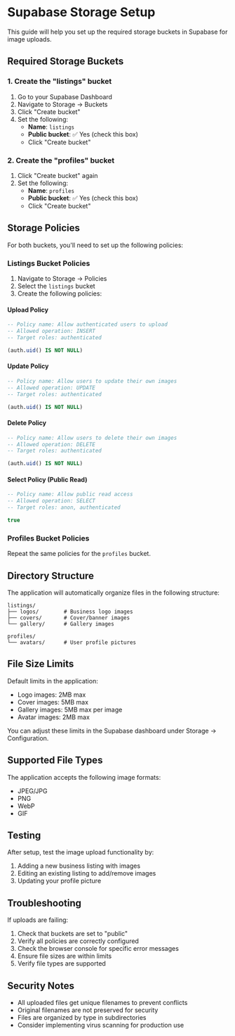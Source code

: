 # Supabase Storage Setup

This guide will help you set up the required storage buckets in Supabase for image uploads.

## Required Storage Buckets

### 1. Create the "listings" bucket

1. Go to your Supabase Dashboard
2. Navigate to Storage → Buckets
3. Click "Create bucket"
4. Set the following:
   - **Name**: `listings`
   - **Public bucket**: ✅ Yes (check this box)
   - Click "Create bucket"

### 2. Create the "profiles" bucket

1. Click "Create bucket" again
2. Set the following:
   - **Name**: `profiles`
   - **Public bucket**: ✅ Yes (check this box)
   - Click "Create bucket"

## Storage Policies

For both buckets, you'll need to set up the following policies:

### Listings Bucket Policies

1. Navigate to Storage → Policies
2. Select the `listings` bucket
3. Create the following policies:

#### Upload Policy
```sql
-- Policy name: Allow authenticated users to upload
-- Allowed operation: INSERT
-- Target roles: authenticated

(auth.uid() IS NOT NULL)
```

#### Update Policy
```sql
-- Policy name: Allow users to update their own images
-- Allowed operation: UPDATE
-- Target roles: authenticated

(auth.uid() IS NOT NULL)
```

#### Delete Policy
```sql
-- Policy name: Allow users to delete their own images
-- Allowed operation: DELETE
-- Target roles: authenticated

(auth.uid() IS NOT NULL)
```

#### Select Policy (Public Read)
```sql
-- Policy name: Allow public read access
-- Allowed operation: SELECT
-- Target roles: anon, authenticated

true
```

### Profiles Bucket Policies

Repeat the same policies for the `profiles` bucket.

## Directory Structure

The application will automatically organize files in the following structure:

```
listings/
├── logos/        # Business logo images
├── covers/       # Cover/banner images
└── gallery/      # Gallery images

profiles/
└── avatars/      # User profile pictures
```

## File Size Limits

Default limits in the application:
- Logo images: 2MB max
- Cover images: 5MB max
- Gallery images: 5MB max per image
- Avatar images: 2MB max

You can adjust these limits in the Supabase dashboard under Storage → Configuration.

## Supported File Types

The application accepts the following image formats:
- JPEG/JPG
- PNG
- WebP
- GIF

## Testing

After setup, test the image upload functionality by:
1. Adding a new business listing with images
2. Editing an existing listing to add/remove images
3. Updating your profile picture

## Troubleshooting

If uploads are failing:
1. Check that buckets are set to "public"
2. Verify all policies are correctly configured
3. Check the browser console for specific error messages
4. Ensure file sizes are within limits
5. Verify file types are supported

## Security Notes

- All uploaded files get unique filenames to prevent conflicts
- Original filenames are not preserved for security
- Files are organized by type in subdirectories
- Consider implementing virus scanning for production use
